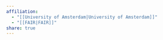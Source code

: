 ```yaml
---
affiliation:
  - "[[University of Amsterdam|University of Amsterdam]]"
  - "[[FAIR|FAIR]]"
share: true
---
```

